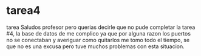 # tarea4
tarea
Saludos profesor pero querias decirle que no pude completar la tarea #4, la base de datos de me complico
ya que por alguna razon los puertos no se conectaban y averiguar como quitarlos me tomo todo el tiempo,
se que no es una excusa pero tuve muchos problemas con esta situacion.
